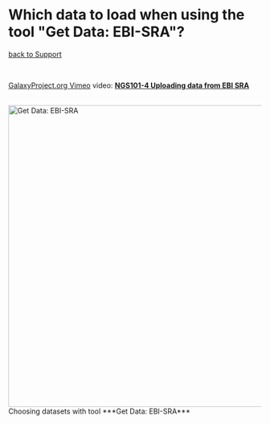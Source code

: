# Which data to load when using the tool "Get Data: EBI-SRA"?

[back to Support](/src/Support/index.md#loading_data)

<br />

[GalaxyProject.org Vimeo](https://vimeo.com/galaxyproject) video: **[NGS101-4 Uploading data from EBI SRA](https://vimeo.com/121187220)**

<br />

<div class='indent'> <img src="/src/Images/Learn/tool_ebi-sra_loading_datasets_to_galaxy.png" alt="Get Data: EBI-SRA" width="600" /> <br />Choosing datasets with tool ***Get Data: EBI-SRA***</div>
